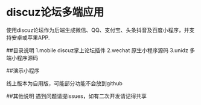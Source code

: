 # discuz论坛多端应用
使用discuz论坛作为后端生成微信、QQ、支付宝、头条抖音及百度小程序，并支持安卓或苹果APP.

##目录说明
1.mobile discuz掌上论坛插件
2.wechat 原生小程序源码
3.unidz  多端小程序源码

##演示小程序

线上版本为自用版，可能部分功能不会放到github

##其他说明
遇到问题请提issues，如有二次开发请记得共享
